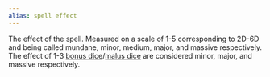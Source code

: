 ```yaml
---
alias: spell effect
---
```

   
The effect of the spell. Measured on a scale of 1-5 corresponding to 2D-6D and being called mundane, minor, medium, major, and massive respectively. The effect of 1-3 [bonus dice](../Rolling%20Dice/Bonus%20Dice.md)/[malus dice](../Rolling%20Dice/Malus%20Dice.md) are considered minor, major, and massive respectively.
